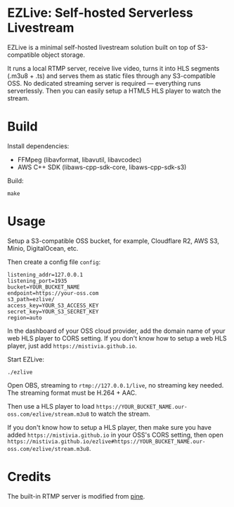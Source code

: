 # EZLive: Self-hosted Serverless Livestream

EZLive is a minimal self-hosted livestream solution built on top of S3-compatible object storage.

It runs a local RTMP server, receive live video, turns it into HLS segments (.m3u8 + .ts) and serves them as static files through any S3-compatible OSS. No dedicated streaming server is required — everything runs serverlessly. Then you can easily setup a HTML5 HLS player to watch the stream.

# Build

Install dependencies:

- FFMpeg (libavformat, libavutil, libavcodec)
- AWS C++ SDK (libaws-cpp-sdk-core, libaws-cpp-sdk-s3)

Build:

    make


# Usage

Setup a S3-compatible OSS bucket, for example, Cloudflare R2, AWS S3, Minio, DigitalOcean, etc.

Then create a config file `config`:

```
listening_addr=127.0.0.1
listening_port=1935
bucket=YOUR_BUCKET_NAME
endpoint=https://your-oss.com
s3_path=ezlive/
access_key=YOUR_S3_ACCESS_KEY
secret_key=YOUR_S3_SECRET_KEY
region=auto
```

In the dashboard of your OSS cloud provider, add the domain name of your web HLS player to CORS setting. If you don't know how to setup a web HLS player, just add `https://mistivia.github.io`.

Start EZLive:

```
./ezlive
```

Open OBS, streaming to `rtmp://127.0.0.1/live`, no streaming key needed. The streaming format must be H.264 + AAC.

Then use a HLS player to load `https://YOUR_BUCKET_NAME.our-oss.com/ezlive/stream.m3u8` to watch the stream.

If you don't know how to setup a HLS player, then make sure you have added `https://mistivia.github.io` in your OSS's CORS setting, then open `https://mistivia.github.io/ezlive#https://YOUR_BUCKET_NAME.our-oss.com/ezlive/stream.m3u8`.


# Credits

The built-in RTMP server is modified from [pine](https://github.com/deboot/pine).
